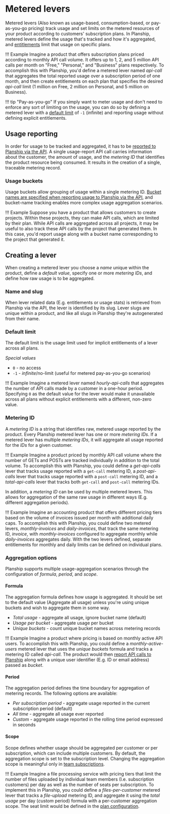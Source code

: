 # Metered levers

Metered levers (Also known as usage-based, consumption-based, or pay-as-you-go pricing) track usage and set limits on the metered resources of your product according to customers' subscription plans. In Planship, metered levers define the usage that's tracked and how it's aggregated, and [entitlements](plans.md#entitlements) limit that usage on specific plans.

!!! Example
    Imagine a product that offers subscription plans priced according to monthly API call volume. It offers up to 1, 2, and 5 million API calls per month on "Free," "Personal," and "Business" plans respectively. To accomplish this with Planship, you'd define a metered lever named *api-call* that aggregates the total reported usage over a subscription period of one month, and then create entitlements on each plan that specifies the desired *api-call* limit (1 million on Free, 2 million on Personal, and 5 million on Business).

!!! tip "Pay-as-you-go"
    If you simply want to meter usage and don't need to enforce any sort of limiting on the usage, you can do so by defining a metered lever with a [default limit](metered-levers.md#default-limit) of `-1` (infinite) and reporting usage without defining explicit entitlements.

## Usage reporting

In order for usage to be tracked and aggregated, it has to be [reported to Planship via the API](../integration/usage.md#report-usage). A single usage-report API call carries information about the customer, the amount of usage, and the *metering ID* that identifies the product resource being consumed. It results in the creation of a single, traceable metering record.

### Usage buckets

Usage buckets allow grouping of usage within a single metering ID. [Bucket names are specified when reporting usage to Planship via the API](../integration/usage.md#reporting-bucketed-usage), and bucket-name tracking enables more complex usage aggregation scenarios.

!!! Example
    Suppose you have a product that allows customers to create projects. Within these projects, they can make API calls, which are limited by their plan. While API calls are aggregated across all projects, it may be useful to also track these API calls by the project that generated them. In this case, you'd report usage along with a bucket name corresponding to the project that generated it.

## Creating a lever

When creating a metered lever you choose a *name* unique within the product, define a *default value*, specify one or more *metering IDs*, and define how raw usage is to be aggregated.

### Name and slug

When lever related data (E.g. entitlements or usage stats) is retrieved from Planship via the API, the lever is identified by its slug. Lever slugs are unique within a product, and like all slugs in Planship they're autogenerated from their name.

### Default limit

The default limit is the usage limit used for implicit entitlements of a lever across all plans.

_Special values_

 * `0` - no access
 * `-1` - _infinite_/no-limit (useful for metered pay-as-you-go scenarios)

!!! Example
    Imagine a metered lever named *hourly-api-calls* that aggregates the number of API calls made by a customer in a one-hour period. Specifying `0` as the default value for the lever would make it unavailable across all plans without explicit entitlements with a different, non-zero value.


### Metering ID

A *metering ID* is a string that identifies raw, metered usage reported by the product. Every Planship metered lever has one or more *metering IDs*. If a metered lever has multiple *metering IDs*, it will aggregate all usage reported for the *IDs* for a given customer.

!!! Example
    Imagine a product priced by monthly API call volume where the number of GETs and POSTs are tracked individually in addition to the total volume. To accomplish this with Planship, you could define a *get-api-calls* lever that tracks usage reported with a `get-call` metering ID, a *post-api-calls* lever that tracks usage reported with a `post-call` metering ID, and a *total-api-calls* lever that tracks both `get-call` and `post-call` metering IDs.

In addition, a *metering ID* can be used by multiple metered levers. This allows for aggregation of the same raw usage in different ways (E.g. different aggregation periods).

!!! Example
    Imagine an accounting product that offers different pricing tiers based on the volume of invoices issued per month with additional daily caps. To accomplish this with Planship, you could define two metered levers, *monthly-invoices* and *daily-invoices*, that track the same metering ID, *invoice*, with *monthly-invoices* configured to aggregate monthly while *daily-invoices* aggregates daily. With the two levers defined, separate entitlements for monthly and daily limits can be defined on individual plans.

### Aggregation options

Planship supports multiple usage-aggregation scenarios through the configuration of *formula*, *period*, and *scope*.

#### Formula

The aggregation formula defines how usage is aggregated. It should be set to the default value (Aggregate all usage) unless you're using unique buckets and wish to aggregate them in some way.

- *Total usage* - aggregate all usage, ignore bucket name (default)
- *Usage per bucket* - aggregate usage per bucket
- *Unique buckets* - count unique bucket names across metering records

!!! Example
    Imagine a product where pricing is based on monthly active API users. To accomplish this with Planship, you could define a *monthly-active-users* metered lever that uses the *unique buckets* formula and tracks a metering ID called *api-call*. The product would then [report API calls to Planship](../integration/usage.md#reporting-bucketed-usage) along with a unique user identifier (E.g. ID or email address) passed as *bucket*.

#### Period

The aggregation period defines the time boundary for aggregation of metering records. The following options are available:

- *Per subscription period* - aggregate usage reported in the current subscription period (default)
- *All time* - aggregate all usage ever reported
- *Custom* - aggregate usage reported in the rolling time period expressed in seconds

#### Scope

Scope defines whether usage should be aggregated per customer or per subscription, which can include multiple customers. By default, the aggregation scope is set to the subscription level. Changing the aggregation scope is meaningful only in [team subscriptions](plans.md#individual-vs-team-subscriptions).

!!! Example
    Imagine a file processing service with pricing tiers that limit the number of files uploaded by individual team members (I.e. subscription customers) per day as well as the number of seats per subscription. To implement this in Planship, you could define a _files-per-customer_ metered lever that tracks a *file-upload* metering ID, and aggregate it using the _total usage_ per day (_custom_ period) formula with a per-customer aggregation scope. The seat limit would be defined in the [plan configuration](plans.md#subscriber-limits-teams-and-seats).
